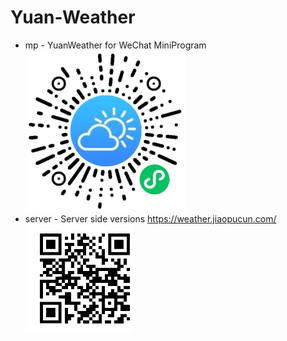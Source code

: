 # Yuan-Weather

 * mp - YuanWeather for WeChat MiniProgram<br/>
![ 小程序码 ](yuanweather_for_wechat_258.jpg)
 * server - Server side versions https://weather.jiaopucun.com/ <br />
![Yuan Weather Web version](yuan-weather-web-render.png)
 
